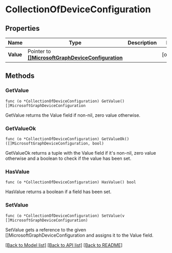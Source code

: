 # CollectionOfDeviceConfiguration

## Properties

Name | Type | Description | Notes
------------ | ------------- | ------------- | -------------
**Value** | Pointer to [**[]MicrosoftGraphDeviceConfiguration**](microsoft.graph.deviceConfiguration.md) |  | [optional] 

## Methods

### GetValue

`func (o *CollectionOfDeviceConfiguration) GetValue() []MicrosoftGraphDeviceConfiguration`

GetValue returns the Value field if non-nil, zero value otherwise.

### GetValueOk

`func (o *CollectionOfDeviceConfiguration) GetValueOk() ([]MicrosoftGraphDeviceConfiguration, bool)`

GetValueOk returns a tuple with the Value field if it's non-nil, zero value otherwise
and a boolean to check if the value has been set.

### HasValue

`func (o *CollectionOfDeviceConfiguration) HasValue() bool`

HasValue returns a boolean if a field has been set.

### SetValue

`func (o *CollectionOfDeviceConfiguration) SetValue(v []MicrosoftGraphDeviceConfiguration)`

SetValue gets a reference to the given []MicrosoftGraphDeviceConfiguration and assigns it to the Value field.


[[Back to Model list]](../README.md#documentation-for-models) [[Back to API list]](../README.md#documentation-for-api-endpoints) [[Back to README]](../README.md)


